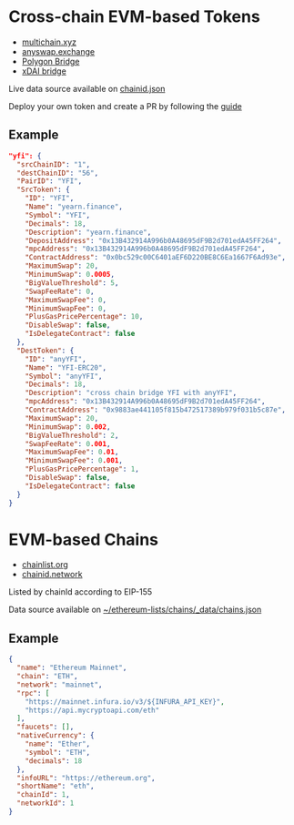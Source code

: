 # Cross-chain EVM-based Tokens

* [multichain.xyz](https://multichain.xyz)
* [anyswap.exchange](http://anyswap.exchange/bridge)
* [Polygon Bridge](https://wallet.matic.network/bridge/)
* [xDAI bridge](https://dai-bridge.poa.network/)

Live data source available on [chainid.json](https://bridgeapi.anyswap.exchange/v2/serverInfo/chainid)

Deploy your own token and create a PR by following the [guide](./deploy.md)

## Example

```json
"yfi": {
  "srcChainID": "1",
  "destChainID": "56",
  "PairID": "YFI",
  "SrcToken": {
    "ID": "YFI",
    "Name": "yearn.finance",
    "Symbol": "YFI",
    "Decimals": 18,
    "Description": "yearn.finance",
    "DepositAddress": "0x13B432914A996b0A48695dF9B2d701edA45FF264",
    "mpcAddress": "0x13B432914A996b0A48695dF9B2d701edA45FF264",
    "ContractAddress": "0x0bc529c00C6401aEF6D220BE8C6Ea1667F6Ad93e",
    "MaximumSwap": 20,
    "MinimumSwap": 0.0005,
    "BigValueThreshold": 5,
    "SwapFeeRate": 0,
    "MaximumSwapFee": 0,
    "MinimumSwapFee": 0,
    "PlusGasPricePercentage": 10,
    "DisableSwap": false,
    "IsDelegateContract": false
  },
  "DestToken": {
    "ID": "anyYFI",
    "Name": "YFI-ERC20",
    "Symbol": "anyYFI",
    "Decimals": 18,
    "Description": "cross chain bridge YFI with anyYFI",
    "mpcAddress": "0x13B432914A996b0A48695dF9B2d701edA45FF264",
    "ContractAddress": "0x9883ae441105f815b472517389b979f031b5c87e",
    "MaximumSwap": 20,
    "MinimumSwap": 0.002,
    "BigValueThreshold": 2,
    "SwapFeeRate": 0.001,
    "MaximumSwapFee": 0.01,
    "MinimumSwapFee": 0.001,
    "PlusGasPricePercentage": 1,
    "DisableSwap": false,
    "IsDelegateContract": false
  }
}
```

# EVM-based Chains

 * [chainlist.org](https://chainlist.org)
 * [chainid.network](https://chainid.network)

Listed by chainId according to EIP-155

Data source available on [~/ethereum-lists/chains/_data/chains.json](https://github.com/ethereum-lists/chains/tree/master/_data/chains)

## Example

```json
{
  "name": "Ethereum Mainnet",
  "chain": "ETH",
  "network": "mainnet",
  "rpc": [
    "https://mainnet.infura.io/v3/${INFURA_API_KEY}",
    "https://api.mycryptoapi.com/eth"
  ],
  "faucets": [],
  "nativeCurrency": {
    "name": "Ether",
    "symbol": "ETH",
    "decimals": 18
  },
  "infoURL": "https://ethereum.org",
  "shortName": "eth",
  "chainId": 1,
  "networkId": 1
}
```
